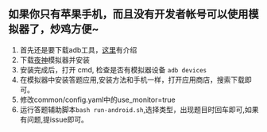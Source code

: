 ## 如果你只有苹果手机，而且没有开发者帐号可以使用模拟器了，炒鸡方便~

1. 首先还是要下载adb工具，[这里](android.md)有介绍
2. 下载[夜神](https://www.yeshen.com/)模拟器并安装
3. 安装完成后，打开 cmd, 检查是否有模拟器设备 `adb devices`
4. 在模拟器中安装答题应用,安装方法和手机一样，打开应用商店，搜索下载即可。
5. 修改common/config.yaml中的use_monitor=true
6. 运行答题辅助脚本`bash run-android.sh`,选择类型，出现题目时回车即可,如果有问题,提issue即可。
